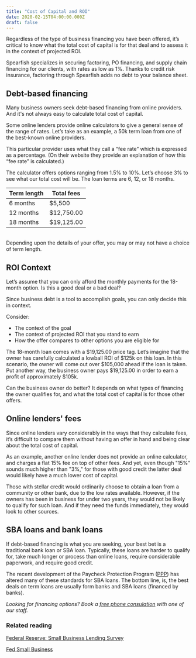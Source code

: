 ```yaml
---
title: "Cost of Capital and ROI"
date: 2020-02-15T04:00:00.000Z
draft: false
---
```


Regardless of the type of business financing you have been offered, it’s critical to know what the total cost of capital is for that deal and to assess it in the context of projected ROI. 

Spearfish specializes in securing factoring, PO financing, and supply chain financing for our clients, with rates as low as 1%. Thanks to credit risk insurance, factoring through Spearfish adds no debt to your balance sheet. 

## Debt-based financing

Many business owners seek debt-based financing from online providers. And it's not always easy to calculate total cost of capital.

Some online lenders provide online calculators to give a general sense of the range of rates. Let’s take as an example, a 50k term loan from one of the best-known online providers. 

This particular provider uses what they call a “fee rate” which is expressed as a percentage. (On their website they provide an explanation of how this “fee rate” is calculated.)

The calculator offers options ranging from 1.5% to 10%. Let’s choose 3% to see what our total cost will be. The loan terms are 6, 12, or 18 months.

| Term length | Total fees |
|-------------|------------|
| 6 months    | $5,500     |
| 12 months   | $12,750.00 |
| 18 months   | $19,125.00 |


<br/>Depending upon the details of your offer, you may or may not have a choice of term length. 

## ROI Context

Let’s assume that you can only afford the monthly payments for the 18-month option. Is this a good deal or a bad deal? 

Since business debt is a tool to accomplish goals, you can only decide this in context.

Consider:

* The context of the goal
* The context of projected ROI that you stand to earn
* How the offer compares to other options you are eligible for

The 18-month loan comes with a $19,125.00 price tag. Let’s imagine that the owner has carefully calculated a lowball ROI of $125k on this loan. In this scenario, the owner will come out over $105,000 ahead if the loan is taken. Put another way, the business owner pays $19,125.00 in order to earn a profit of approximately $105k. 

Can the business owner do better? It depends on what types of financing the owner qualifies for, and what the total cost of capital is for those other offers. 

## Online lenders' fees 

Since online lenders vary considerably in the ways that they calculate fees, it’s difficult to compare them without having an offer in hand and being clear about the total cost of capital. 

As an example, another online lender does not provide an online calculator, and charges a flat 15% fee on top of other fees. And yet, even though "15%" sounds much higher than "3%," for those with good credit the latter deal would likely have a much lower cost of capital. 

Those with stellar credit would ordinarily choose to obtain a loan from a community or other bank, due to the low rates available. However, if the owners has been in business for under two years, they would not be likely to qualify for such loan. And if they need the funds immediately, they would look to other sources.

## SBA loans and bank loans

If debt-based financing is what you are seeking, your best bet is a traditional bank loan or SBA loan. Typically, these loans are harder to qualify for, take much longer or process than online loans, require considerable paperwork, and require good credit. 

The recent development of the Paycheck Protection Program (<a href="https://www.federalreserve.gov/newsevents/pressreleases/monetary20200406a.htm" target="blank">PPP</a>) has altered many of these standards for SBA loans. The bottom line, is, the best deals on term loans are usually form banks and SBA loans (financed by banks). 

<em>Looking for financing options? Book a <a href="https://calendly.com/spearfish/consultation?month=2020-06" target="blank">free phone consulation</a> with one of our staff.</em><br/>

<p></p>

### Related reading
<p></p>

<p><a href="https://www.kansascityfed.org/research/indicatorsdata/smallbusinesslendingsurvey/articles/2020/fourth-quarter-2019-small-business-lending-survey" target="blank">Federal Reserve: Small Business Lending Survey</a></p>

<p><a href="https://www.fedsmallbusiness.org/" target="blank">Fed Small Business</a></p>




